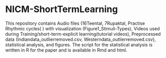 # NICM-ShortTermLearning
This repository contains Audio files (16Teental, 7Rupaktal, Practise Rhythmic cycles( ) with visualization (Figure1_Stimuli-Types), Videos used during Training/short-term-explicit learning(tutorial videos), Preprocessed data (Indiandata_outlierremoved.csv, Westerndata_outlierremoved.csv), statistical analysis, and figures. The script for the statistical analysis is written in R for the paper and is available in Rmd and html.
